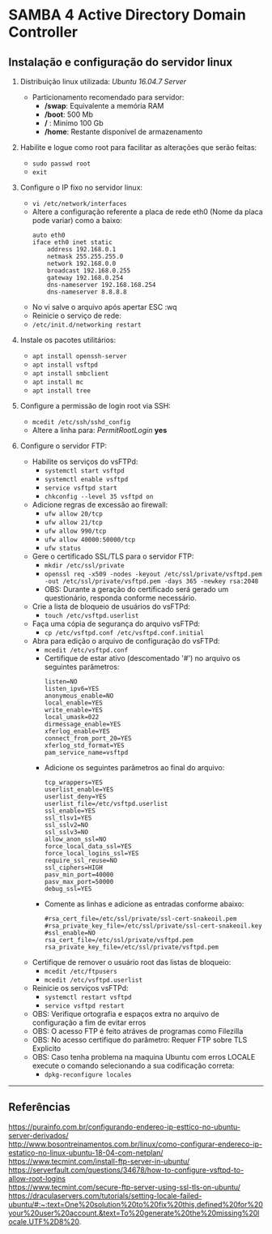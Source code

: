 # SAMBA 4 Active Directory Domain Controller
## Instalação e configuração do servidor linux

1. Distribuição linux utilizada: *Ubuntu 16.04.7 Server*  
    * Particionamento recomendado para servidor:
      * **/swap**: Equivalente a memória RAM 
      * **/boot**: 500 Mb
      * **/** : Minímo 100 Gb
      * **/home**: Restante disponível de armazenamento

1. Habilite e logue como root para facilitar as alterações que serão feitas:  
    * `sudo passwd root`
    * `exit` 
1. Configure o IP fixo no servidor linux:
    * `vi /etc/network/interfaces`
    * Altere a configuração referente a placa de rede eth0 (Nome da placa pode variar) como a baixo:
      ~~~ 
      auto eth0 
      iface eth0 inet static
          address 192.168.0.1
          netmask 255.255.255.0
          network 192.168.0.0
          broadcast 192.168.0.255
          gateway 192.168.0.254
          dns-nameserver 192.168.168.254
          dns-nameserver 8.8.8.8
      ~~~
    * No vi salve o arquivo após apertar ESC :wq
    * Reinicie o serviço de rede:
    * `/etc/init.d/networking restart`
1. Instale os pacotes utilitários:  
    * `apt install openssh-server`
    * `apt install vsftpd`
    * `apt install smbclient`
    * `apt install mc`
    * `apt install tree`
1. Configure a permissão de login root via SSH:
    * `mcedit /etc/ssh/sshd_config`
    * Altere a linha para: *PermitRootLogin* **yes** 

1. Configure o servidor FTP:
    * Habilite os serviços do vsFTPd:
      * `systemctl start vsftpd`
      * `systemctl enable vsftpd`
      * `service vsftpd start`
      * `chkconfig --level 35 vsftpd on`
    * Adicione regras de excessão ao firewall:
      * `ufw allow 20/tcp`
      * `ufw allow 21/tcp`
      * `ufw allow 990/tcp`
      * `ufw allow 40000:50000/tcp`
      * `ufw status`
    * Gere o certificado SSL/TLS para o servidor FTP:
      * `mkdir /etc/ssl/private`
      * `openssl req -x509 -nodes -keyout /etc/ssl/private/vsftpd.pem -out /etc/ssl/private/vsftpd.pem -days 365 -newkey rsa:2048`
      * OBS: Durante a geração do certificado será gerado um questionário, responda conforme necessário.
    * Crie a lista de bloqueio de usuários do vsFTPd:
      * `touch /etc/vsftpd.userlist`
    * Faça uma cópia de segurança do arquivo vsFTPd:
      * `cp /etc/vsftpd.conf /etc/vsftpd.conf.initial` 
    * Abra para edição o arquivo de configuração do vsFTPd:
      * `mcedit /etc/vsftpd.conf`
      * Certifique de estar ativo (descomentado '#') no arquivo os seguintes parâmetros:
         ~~~
         listen=NO
         listen_ipv6=YES
         anonymous_enable=NO
         local_enable=YES
         write_enable=YES
         local_umask=022
         dirmessage_enable=YES
         xferlog_enable=YES
         connect_from_port_20=YES
         xferlog_std_format=YES
         pam_service_name=vsftpd
         ~~~
      * Adicione os seguintes parâmetros ao final do arquivo:
         ~~~
         tcp_wrappers=YES
         userlist_enable=YES
         userlist_deny=YES
         userlist_file=/etc/vsftpd.userlist
         ssl_enable=YES
         ssl_tlsv1=YES
         ssl_sslv2=NO
         ssl_sslv3=NO
         allow_anon_ssl=NO
         force_local_data_ssl=YES
         force_local_logins_ssl=YES
         require_ssl_reuse=NO
         ssl_ciphers=HIGH
         pasv_min_port=40000
         pasv_max_port=50000
         debug_ssl=YES
         ~~~
      * Comente as linhas e adicione as entradas conforme abaixo:
         ~~~
         #rsa_cert_file=/etc/ssl/private/ssl-cert-snakeoil.pem
         #rsa_private_key_file=/etc/ssl/private/ssl-cert-snakeoil.key
         #ssl_enable=NO
         rsa_cert_file=/etc/ssl/private/vsftpd.pem
         rsa_private_key_file=/etc/ssl/private/vsftpd.pem
         ~~~
    * Certifique de remover o usuário root das listas de bloqueio:
      * `mcedit /etc/ftpusers`
      * `mcedit /etc/vsftpd.userlist`
    * Reinicie os serviços vsFTPd:
      * `systemctl restart vsftpd`
      * `service vsftpd restart`
    * OBS: Verifique ortografia e espaços extra no arquivo de configuração a fim de evitar erros 
    * OBS: O acesso FTP é feito atráves de programas como Filezilla
    * OBS: No acesso certifique do parâmetro: Requer FTP sobre TLS Explicito
    * OBS: Caso tenha problema na maquina Ubuntu com erros LOCALE execute o comando selecionando a sua codificação correta:
      * `dpkg-reconfigure locales`    
--------
## Referências
https://purainfo.com.br/configurando-endereo-ip-esttico-no-ubuntu-server-derivados/  
http://www.bosontreinamentos.com.br/linux/como-configurar-endereco-ip-estatico-no-linux-ubuntu-18-04-com-netplan/  
https://www.tecmint.com/install-ftp-server-in-ubuntu/  
https://serverfault.com/questions/34678/how-to-configure-vsftpd-to-allow-root-logins  
https://www.tecmint.com/secure-ftp-server-using-ssl-tls-on-ubuntu/  
https://draculaservers.com/tutorials/setting-locale-failed-ubuntu/#:~:text=One%20solution%20to%20fix%20this,defined%20for%20your%20user%20account.&text=To%20generate%20the%20missing%20locale,UTF%2D8%20.  

